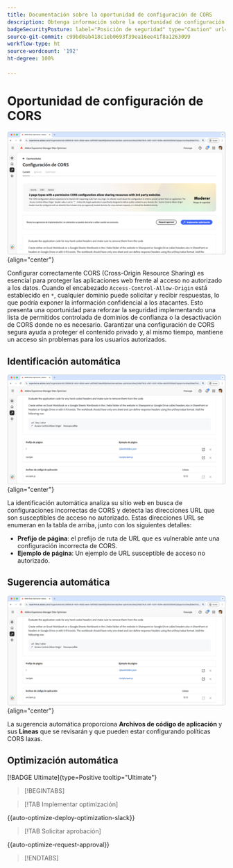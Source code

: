 ```yaml
---
title: Documentación sobre la oportunidad de configuración de CORS
description: Obtenga información sobre la oportunidad de configuración de CORS y aprenda a identificar y corregir las vulnerabilidades de seguridad del sitio.
badgeSecurityPosture: label="Posición de seguridad" type="Caution" url="../../opportunity-types/security-posture.md" tooltip="Posición de seguridad"
source-git-commit: c99bd0ab418c1eb0693f39ea16ee41f8a1263099
workflow-type: ht
source-wordcount: '192'
ht-degree: 100%

---
```



# Oportunidad de configuración de CORS

![Oportunidad de configuración de CORS](./assets/cors-configuration/hero.png){align="center"}

Configurar correctamente CORS (Cross-Origin Resource Sharing) es esencial para proteger las aplicaciones web frente al acceso no autorizado a los datos. Cuando el encabezado `Access-Control-Allow-Origin` está establecido en `*`, cualquier dominio puede solicitar y recibir respuestas, lo que podría exponer la información confidencial a los atacantes. Esto presenta una oportunidad para reforzar la seguridad implementando una lista de permitidos controlada de dominios de confianza o la desactivación de CORS donde no es necesario. Garantizar una configuración de CORS segura ayuda a proteger el contenido privado y, al mismo tiempo, mantiene un acceso sin problemas para los usuarios autorizados.

## Identificación automática

![Identificación automática de la oportunidad de configuración de CORS](./assets/cors-configuration/auto-identify.png){align="center"}

La identificación automática analiza su sitio web en busca de configuraciones incorrectas de CORS y detecta las direcciones URL que son susceptibles de acceso no autorizado. Estas direcciones URL se enumeran en la tabla de arriba, junto con los siguientes detalles:

* **Prefijo de página**: el prefijo de ruta de URL que es vulnerable ante una configuración incorrecta de CORS.
* **Ejemplo de página**: Un ejemplo de URL susceptible de acceso no autorizado.

## Sugerencia automática

![Sugerencia automática de la oportunidad de configuración de CORS](./assets/cors-configuration/auto-suggest.png){align="center"}

La sugerencia automática proporciona **Archivos de código de aplicación** y sus **Líneas** que se revisarán y que pueden estar configurando políticas CORS laxas.


## Optimización automática

[!BADGE Ultimate]{type=Positive tooltip="Ultimate"}

>[!BEGINTABS]

>[!TAB Implementar optimización]

{{auto-optimize-deploy-optimization-slack}}

>[!TAB Solicitar aprobación]

{{auto-optimize-request-approval}}

>[!ENDTABS]
